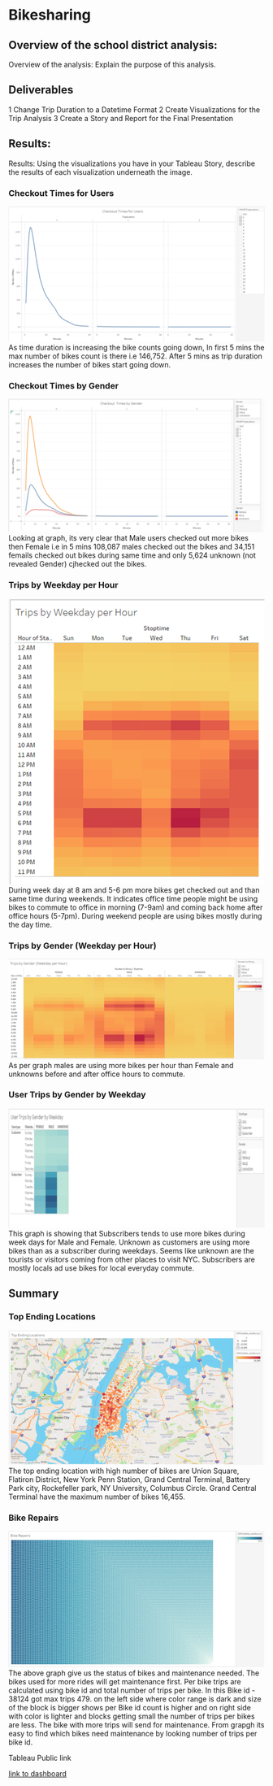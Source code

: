 # Bikesharing

## Overview of the school district analysis:
Overview of the analysis: Explain the purpose of this analysis.

## Deliverables

1 Change Trip Duration to a Datetime Format
2 Create Visualizations for the Trip Analysis
3 Create a Story and Report for the Final Presentation

## Results:
Results: Using the visualizations you have in your Tableau Story, describe the results of each visualization underneath the image.

### Checkout Times for Users
 
 ![](https://github.com/sumanpriyah/bikesharing/blob/main/Images/Checkout%20Times%20for%20Users.png)
As time duration is increasing the bike counts going down, In first 5 mins the max number of bikes count is there i.e 146,752. 
After 5 mins as trip duration increases the number of bikes start going down. 

### Checkout Times by Gender
 ![](https://github.com/sumanpriyah/bikesharing/blob/main/Images/Checkout%20Times%20by%20Gender.png)
Looking at graph, its very clear that Male users checked out more bikes then Female i.e in 5 mins 108,087 males checked out the bikes and 34,151 femails
checked out bikes during same time and only 5,624 unknown (not revealed Gender) cjhecked out the bikes. 

### Trips by Weekday per Hour
![](https://github.com/sumanpriyah/bikesharing/blob/main/Images/Trips%20by%20Weekday%20per%20Hour.png)
During week day at 8 am and 5-6 pm more bikes get checked out and than same time during weekends. It indicates office time people might be using bikes to
commute to office in morning (7-9am) and coming back home after office hours (5-7pm). 
During weekend people are using bikes mostly during the day time. 

### Trips by Gender (Weekday per Hour)
![](https://github.com/sumanpriyah/bikesharing/blob/main/Images/Trips%20by%20Gender%20(Weekday%20per%20Hour).png)
As per graph males are using more bikes per hour than Female and unknowns before and after office hours to commute. 

### User Trips by Gender by Weekday
![](https://github.com/sumanpriyah/bikesharing/blob/main/Images/User%20Trips%20by%20Gender%20by%20Weekday.png)
This graph is showing that Subscribers tends to use more bikes during week days for Male and Female. Unknown as customers are using more bikes
than as a subscriber during weekdays. Seems like unknown are the tourists or visitors coming from other places to visit NYC. Subscribers are mostly
locals ad use bikes for local everyday commute. 



## Summary

### Top Ending Locations

![](https://github.com/sumanpriyah/bikesharing/blob/main/Images/Top%20Ending%20Locations.png)
The top ending location with high number of bikes are Union Square, Flatiron District, New York Penn Station, Grand Central Terminal, Battery Park city, 
Rockefeller park, NY University, Columbus Circle. Grand Central Terminal have the maximum number of bikes 16,455.

### Bike Repairs
![](https://github.com/sumanpriyah/bikesharing/blob/main/Images/Bike%20Repairs.png)
The above graph give us the status of bikes and maintenance needed. The bikes used for more rides will get maintenance first. Per bike trips are calculated using 
bike id and total number of trips per bike. In this Bike id - 38124 got max trips 479.
on the left side where color range is dark and size of the block is bigger shows per Bike id count is higher and on right side with color is lighter and 
blocks getting small the number of trips per bikes are less. The bike with more trips will send for maintenance. From grapgh its easy to find which bikes need
maintenance by looking number of trips per bike id. 


Tableau Public link 

[link to dashboard](https://www.cnn.com/)